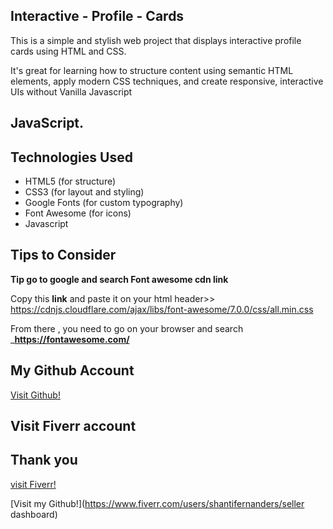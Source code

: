## Interactive - Profile - Cards

This is a simple and stylish web project that displays interactive profile cards using HTML and CSS.

It's great for learning how to structure content using semantic HTML elements, apply modern CSS techniques, and create responsive, interactive UIs without Vanilla Javascript


## JavaScript.


## Technologies Used

- HTML5 (for structure)
- CSS3  (for layout and styling)
- Google Fonts (for custom typography)
- Font Awesome (for icons)
- Javascript


## Tips to Consider

**Tip go to google and search Font awesome cdn link**


Copy this __link__ and paste it on  your html header>> https://cdnjs.cloudflare.com/ajax/libs/font-awesome/7.0.0/css/all.min.css

From there , you need to go on your browser and search ___https://fontawesome.com/__

## My Github Account

[Visit Github!](https://github.com/kamauwebworksdev/interactive-profile-cards)

## Visit Fiverr account

## Thank you

[visit Fiverr!](https://www.fiverr.com/users/shantifernandes/seller_dashboard)

[Visit my Github!](https://www.fiverr.com/users/shantifernanders/seller dashboard)













































